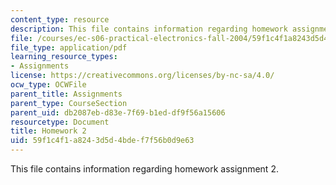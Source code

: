 ```yaml
---
content_type: resource
description: This file contains information regarding homework assignment 2.
file: /courses/ec-s06-practical-electronics-fall-2004/59f1c4f1a8243d5d4bdef7f56b0d9e63_MITEC_S06F04_hw2.pdf
file_type: application/pdf
learning_resource_types:
- Assignments
license: https://creativecommons.org/licenses/by-nc-sa/4.0/
ocw_type: OCWFile
parent_title: Assignments
parent_type: CourseSection
parent_uid: db2087eb-d83e-7f69-b1ed-df9f56a15606
resourcetype: Document
title: Homework 2
uid: 59f1c4f1-a824-3d5d-4bde-f7f56b0d9e63
---
```

This file contains information regarding homework assignment 2.